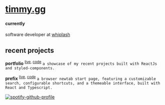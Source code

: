 # [timmy.gg](https://timmy.gg)

#### currently

software developer at [whiplash](https://github.com/whiplashmerch)

## recent projects

**portfolio** <sup>[live](https://timmy.gg), [code](https://github.com/timmyha/portfolio-new)</sup> `a showcase of my recent projects built with ReactJs and styled-components.`

**prefix** <sup>[live](https://prefix.timmyha.co), [code](https://github.com/timmyha/prefix)</sup> `a browser newtab start page, featuring a customizable search, configurable shortcuts, and a themeable interface, built with React and Typescript.`

[![spotify-github-profile](https://spotify-github-profile.kittinanx.app/api/view?uid=0n6pliuehft62qwk7nu83bu33&cover_image=true&theme=default&bar_color=ae6a92&bar_color_cover=false)](https://github.com/kittinan/spotify-github-profile)
